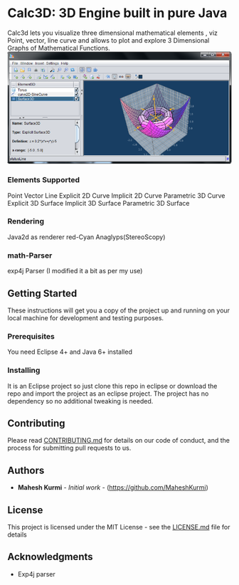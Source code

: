 # Calc3D: 3D Engine built in pure Java

Calc3d lets you visualize three dimensional mathematical elements , viz Point, vector, line curve and allows to plot and explore 3 Dimensional Graphs of Mathematical Functions.
![Calc3d Screenshot](calc3d_screenshot.png?raw=true "Calc3d Screenshot")
### Elements Supported

Point
Vector
Line
Explicit 2D Curve
Implicit 2D Curve
Parametric 3D Curve
Explicit 3D Surface
Implicit 3D Surface
Parametric 3D Surface

### Rendering
Java2d as renderer
red-Cyan Anaglyps(StereoScopy)

### math-Parser
exp4j Parser (I modified it a bit as per my use)


## Getting Started

These instructions will get you a copy of the project up and running on your local machine for development and testing purposes.

### Prerequisites

You need Eclipse 4+ and Java 6+ installed


### Installing

It is an Eclipse project so just clone this repo in eclipse or download the repo and import the project as an eclipse project.
The project has no dependency so no additional tweaking is needed.


## Contributing

Please read [CONTRIBUTING.md](https://gist.github.com/PurpleBooth/b24679402957c63ec426) for details on our code of conduct, and the process for submitting pull requests to us.


## Authors

* **Mahesh Kurmi** - *Initial work* - (https://github.com/MaheshKurmi)


## License

This project is licensed under the MIT License - see the [LICENSE.md](LICENSE.md) file for details

## Acknowledgments

* Exp4j parser

